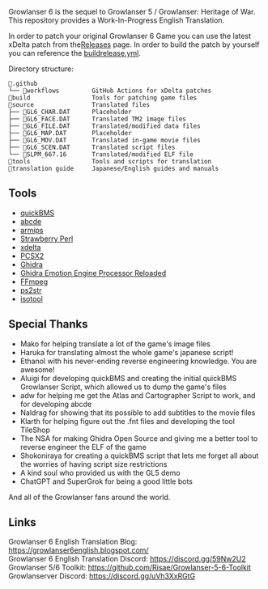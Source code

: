 Growlanser 6 is the sequel to Growlanser 5 / Growlanser: Heritage of War. This repository provides a Work-In-Progress English Translation.

In order to patch your original Growlanser 6 Game you can use the latest xDelta patch from the[Releases](https://github.com/Risae/Growlanser-6-English-Translation/releases) page. In order to build the patch by yourself you can reference the [buildrelease.yml](https://github.com/Risae/Growlanser-6-English-Translation/blob/main/.github/workflows/buildrelease.yml).

Directory structure:

```
📂.github
└── 📂workflows         GitHub Actions for xDelta patches
📂build                 Tools for patching game files
📂source                Translated files
├── 📂GL6_CHAR.DAT      Placeholder
├── 📂GL6_FACE.DAT      Translated TM2 image files
├── 📂GL6_FILE.DAT      Translated/modified data files
├── 📂GL6_MAP.DAT       Placeholder
├── 📂GL6_MOV.DAT       Translated in-game movie files
├── 📂GL6_SCEN.DAT      Translated script files
└── 📂SLPM_667.16       Translated/modified ELF file
📂tools                 Tools and scripts for translation
📂translation guide     Japanese/English guides and manuals
```

## Tools

- [quickBMS](http://aluigi.altervista.org/quickbms.htm)
- [abcde](https://www.romhacking.net/utilities/1392/)
- [armips](https://github.com/Kingcom/armips)
- [Strawberry Perl](https://github.com/StrawberryPerl/Perl-Dist-Strawberry)
- [xdelta](https://github.com/jmacd/xdelta-gpl)
- [PCSX2](https://github.com/PCSX2/pcsx2)
- [Ghidra](https://github.com/NationalSecurityAgency/ghidra)
- [Ghidra Emotion Engine Processor Reloaded](https://github.com/chaoticgd/ghidra-emotionengine-reloaded)
- [FFmpeg](https://ffmpeg.org/)
- [ps2str](https://archive.org/details/ps2str_v1.08_2001)
- [isotool](https://github.com/lifebottle/PythonLib/blob/main/isotool.py)

## Special Thanks

- Mako for helping translate a lot of the game's image files
- Haruka for translating almost the whole game's japanese script!
- Ethanol with his never-ending reverse engineering knowledge. You are awesome!
- Aluigi for developing quickBMS and creating the initial quickBMS Growlanser Script, which allowed us to dump the game's files
- adw for helping me get the Atlas and Cartographer Script to work, and for developing abcde
- Naldrag for showing that its possible to add subtitles to the movie files
- Klarth for helping figure out the .fnt files and developing the tool TileShop
- The NSA for making Ghidra Open Source and giving me a better tool to reverse engineer the ELF of the game
- Shokoniraya for creating a quickBMS script that lets me forget all about the worries of having script size restrictions
- A kind soul who provided us with the GL5 demo
- ChatGPT and SuperGrok for being a good little bots

And all of the Growlanser fans around the world.

## Links

Growlanser 6 English Translation Blog: https://growlanser6english.blogspot.com/ <br/>
Growlanser 6 English Translation Discord: https://discord.gg/59Nw2U2 <br/>
Growlanser 5/6 Toolkit: https://github.com/Risae/Growlanser-5-6-Toolkit <br/>
Growlanserver Discord: https://discord.gg/uVh3XxRGtG